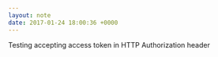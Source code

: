```yaml
---
layout: note
date: 2017-01-24 18:00:36 +0000
---
```

Testing accepting access token in HTTP Authorization header